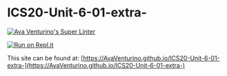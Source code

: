 # ICS20-Unit-6-01-extra-

[![Ava Venturino's Super Linter](https://github.com/AvaVenturino/ICS20-Unit-6-01-extra-/workflows/Ava%20Venturino's%20Super%20Linter/badge.svg)](https://github.com/AvaVenturino/ICS20-Unit-6-01-extra-/actions)

[![Run on Repl.it](https://repl.it/badge/github/AvaVenturino/ICS20-Unit-6-01-extra-)](https://repl.it/github/AvaVenturino/ICS20-Unit-6-01-extra-)

This site can be found at: [https://AvaVenturino.github.io/ICS20-Unit-6-01-extra-](https://AvaVenturino.github.io/ICS20-Unit-6-01-extra-)
